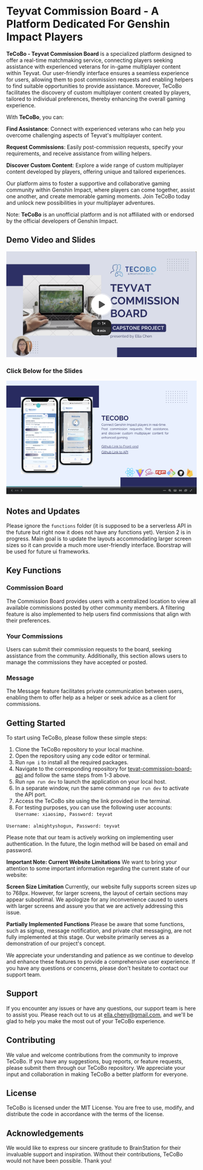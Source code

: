 # Teyvat Commission Board - A Platform Dedicated For Genshin Impact Players 

**TeCoBo - Teyvat Commission Board** is a specialized platform designed to offer a real-time matchmaking service, connecting players seeking assistance with experienced veterans for in-game multiplayer content within Teyvat. Our user-friendly interface ensures a seamless experience for users, allowing them to post commission requests and enabling helpers to find suitable opportunities to provide assistance. Moreover, TeCoBo facilitates the discovery of custom multiplayer content created by players, tailored to individual preferences, thereby enhancing the overall gaming experience.

With **TeCoBo**, you can:

**Find Assistance**: Connect with experienced veterans who can help you overcome challenging aspects of Teyvat's multiplayer content.

**Request Commissions**: Easily post-commission requests, specify your requirements, and receive assistance from willing helpers.

**Discover Custom Content**: Explore a wide range of custom multiplayer content developed by players, offering unique and tailored experiences.

Our platform aims to foster a supportive and collaborative gaming community within Genshin Impact, where players can come together, assist one another, and create memorable gaming moments. Join TeCoBo today and unlock new possibilities in your multiplayer adventures.

Note: **TeCoBo** is an unofficial platform and is not affiliated with or endorsed by the official developers of Genshin Impact.

## Demo Video and Slides
[![Thumbnail of the Demo Video](https://github.com/ChenElla/teyvat-commission-board/blob/main/src/assets/demo/Thumbnail.png)](https://www.loom.com/share/fcfdf8ef9d1c4b32b0e9564edc1481cd?sid=cb0c4546-591c-4ec7-a6c1-a9f8966120eb)

### Click Below for the Slides
[![Thumbnail of the Slides](https://github.com/ChenElla/teyvat-commission-board/blob/main/src/assets/demo/Thumbnail-slides.png)](https://www.canva.com/design/DAFm1SfV0vY/9-1RbS_2CyS-Nliz20R0ag/view?utm_content=DAFm1SfV0vY&utm_campaign=designshare&utm_medium=link&utm_source=publishsharelink)

## Notes and Updates
Please ignore the ``functions`` folder (it is supposed to be a serverless API in the future but right now it does not have any functions yet).
Version 2 is in progress. Main goal is to update the layouts accommodating larger screen sizes so it can provide a much more user-friendly interface. Boorstrap will be used for future ui frameworks.

## Key Functions
### Commission Board
The Commission Board provides users with a centralized location to view all available commissions posted by other community members. A filtering feature is also implemented to help users find commissions that align with their preferences.

### Your Commissions
Users can submit their commission requests to the board, seeking assistance from the community. Additionally, this section allows users to manage the commissions they have accepted or posted.

### Message
The Message feature facilitates private communication between users, enabling them to offer help as a helper or seek advice as a client for commissions.

## Getting Started
To start using TeCoBo, please follow these simple steps:

1. Clone the TeCoBo repository to your local machine.
2. Open the repository using any code editor or terminal.
3. Run ``npm i`` to install all the required packages.
4. Navigate to the corresponding repository for [tevat-commission-board-api](https://github.com/ChenElla/teyvat-commission-board-api) and follow the same steps from 1-3 above.
5. Run ``npm run dev`` to launch the application on your local host.
6. In a separate window, run the same command ``npm run dev`` to activate the API port.
7. Access the TeCoBo site using the link provided in the terminal.
8. For testing purposes, you can use the following user accounts:
`Username: xiaosimp, Password: teyvat`

`Username: almightyshogun, Password: teyvat`

Please note that our team is actively working on implementing user authentication. In the future, the login method will be based on email and password.

**Important Note: Current Website Limitations** 
We want to bring your attention to some important information regarding the current state of our website:

**Screen Size Limitation** 
Currently, our website fully supports screen sizes up to 768px. However, for larger screens, the layout of certain sections may appear suboptimal. We apologize for any inconvenience caused to users with larger screens and assure you that we are actively addressing this issue.

**Partially Implemented Functions** 
Please be aware that some functions, such as signup, message notification, and private chat messaging, are not fully implemented at this stage. Our website primarily serves as a demonstration of our project's concept.

We appreciate your understanding and patience as we continue to develop and enhance these features to provide a comprehensive user experience. If you have any questions or concerns, please don't hesitate to contact our support team.


## Support
If you encounter any issues or have any questions, our support team is here to assist you. Please reach out to us at ella.cheny@gmail.com, and we'll be glad to help you make the most out of your TeCoBo experience.

## Contributing
We value and welcome contributions from the community to improve TeCoBo. If you have any suggestions, bug reports, or feature requests, please submit them through our TeCoBo repository. We appreciate your input and collaboration in making TeCoBo a better platform for everyone.

## License
TeCoBo is licensed under the MIT License. You are free to use, modify, and distribute the code in accordance with the terms of the license.

## Acknowledgements
We would like to express our sincere gratitude to BrainStation for their invaluable support and inspiration. Without their contributions, TeCoBo would not have been possible. Thank you!
